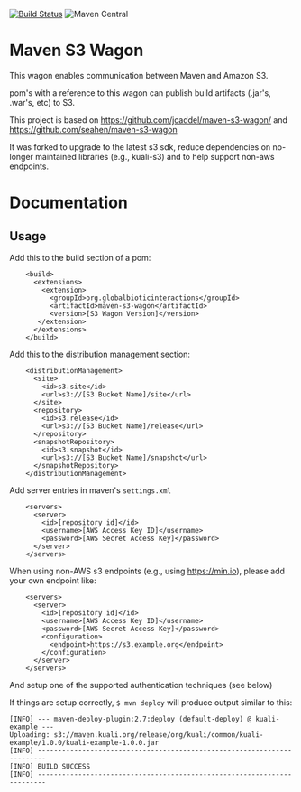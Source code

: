 [![Build Status](https://travis-ci.com/globalbioticinteractions/maven-s3-wagon.svg?branch=master)](https://travis-ci.com/globalbioticinteractions/maven-s3-wagon) ![Maven Central](https://img.shields.io/maven-central/v/org.globalbioticinteractions/maven-s3-wagon)

# Maven S3 Wagon

This wagon enables communication between Maven and Amazon S3.

pom's with a reference to this wagon can publish build artifacts (.jar's, .war's, etc) to S3.

This project is based on https://github.com/jcaddel/maven-s3-wagon/ and https://github.com/seahen/maven-s3-wagon 

It was forked to upgrade to the latest s3 sdk, reduce dependencies on no-longer maintained libraries (e.g., kuali-s3) and to help support non-aws endpoints.

# Documentation

## Usage

Add this to the build section of a pom:

```
    <build>
      <extensions>
        <extension>
          <groupId>org.globalbioticinteractions</groupId>
          <artifactId>maven-s3-wagon</artifactId>
          <version>[S3 Wagon Version]</version>
       </extension>
      </extensions>
    </build>
```

Add this to the distribution management section:

```
    <distributionManagement>
      <site>
        <id>s3.site</id>
        <url>s3://[S3 Bucket Name]/site</url>
      </site>
      <repository>
        <id>s3.release</id>
        <url>s3://[S3 Bucket Name]/release</url>
      </repository>
      <snapshotRepository>
        <id>s3.snapshot</id>
        <url>s3://[S3 Bucket Name]/snapshot</url>
      </snapshotRepository>
    </distributionManagement>
 ```

Add server entries in maven's ```settings.xml```


```
    <servers>
      <server>
        <id>[repository id]</id>
        <username>[AWS Access Key ID]</username>
        <password>[AWS Secret Access Key]</password>
      </server>
    </servers>
```
When using non-AWS s3 endpoints (e.g., using https://min.io), please add your own endpoint like:

```
    <servers>
      <server>
        <id>[repository id]</id>
        <username>[AWS Access Key ID]</username>
        <password>[AWS Secret Access Key]</password>
        <configuration>
          <endpoint>https://s3.example.org</endpoint>
        </configuration>
      </server>
    </servers>
```




And setup one of the supported authentication techniques (see below)

If things are setup correctly, `$ mvn deploy` will produce output similar to this:

    [INFO] --- maven-deploy-plugin:2.7:deploy (default-deploy) @ kuali-example ---
    Uploading: s3://maven.kuali.org/release/org/kuali/common/kuali-example/1.0.0/kuali-example-1.0.0.jar
    [INFO] ------------------------------------------------------------------------
    [INFO] BUILD SUCCESS
    [INFO] ------------------------------------------------------------------------
